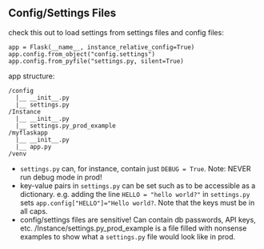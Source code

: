 
## Config/Settings Files

check this out to load settings from settings files and config files:

```
app = Flask(__name__, instance_relative_config=True)
app.config.from_object("config.settings")
app.config.from_pyfile("settings.py, silent=True)
```

app structure:

```
/config
  |__ __init__.py
  |__ settings.py
/Instance
  |__ __init__.py
  |__ settings.py_prod_example
/myflaskapp
  |__ __init__.py
  |__ app.py
/venv
```

* `settings.py` can, for instance, contain just `DEBUG = True`. Note: NEVER run debug mode in prod!
* key-value pairs in `settings.py` can be set such as to be accessible as a dictionary. e.g. adding the line `HELLO = "hello world?"` in `settings.py` sets `app.config["HELLO"]="Hello world?`. Note that the keys must be in all caps.
* config/settings files are sensitive! Can contain db passwords, API keys, etc. /Instance/settings.py_prod_example is a file filled with nonsense examples to show what a `settings.py` file would look like in prod.
